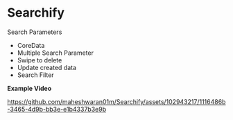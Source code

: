 # Searchify
Search Parameters

- CoreData
- Multiple Search Parameter
- Swipe to delete
- Update created data
- Search Filter

**Example Video**

https://github.com/maheshwaran01m/Searchify/assets/102943217/1116486b-3465-4d9b-bb3e-e1b4337b3e9b

